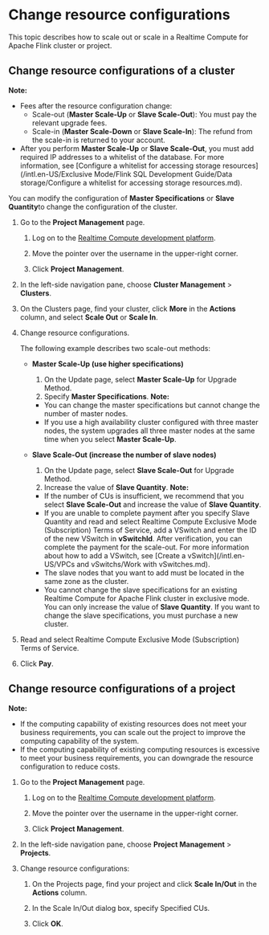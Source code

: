 # Change resource configurations

This topic describes how to scale out or scale in a Realtime Compute for Apache Flink cluster or project.

## Change resource configurations of a cluster

**Note:**

-   Fees after the resource configuration change:
    -   Scale-out \(**Master Scale-Up** or **Slave Scale-Out**\): You must pay the relevant upgrade fees.
    -   Scale-in \(**Master Scale-Down** or **Slave Scale-In**\): The refund from the scale-in is returned to your account.
-   After you perform **Master Scale-Up** or **Slave Scale-Out**, you must add required IP addresses to a whitelist of the database. For more information, see [Configure a whitelist for accessing storage resources](/intl.en-US/Exclusive Mode/Flink SQL Development Guide/Data storage/Configure a whitelist for accessing storage resources.md).

You can modify the configuration of **Master Specifications** or **Slave Quantity**to change the configuration of the cluster.

1.  Go to the **Project Management** page.

    1.  Log on to the [Realtime Compute development platform](https://stream-ap-southeast-3.console.aliyun.com).

    2.  Move the pointer over the username in the upper-right corner.

    3.  Click **Project Management**.

2.  In the left-side navigation pane, choose **Cluster Management** \> **Clusters**.

3.  On the Clusters page, find your cluster, click **More** in the **Actions** column, and select **Scale Out** or **Scale In**.

4.  Change resource configurations.

    The following example describes two scale-out methods:

    -   **Master Scale-Up \(use higher specifications\)**

        1.  On the Update page, select **Master Scale-Up** for Upgrade Method.
        2.  Specify **Master Specifications**.
        **Note:**

        -   You can change the master specifications but cannot change the number of master nodes.
        -   If you use a high availability cluster configured with three master nodes, the system upgrades all three master nodes at the same time when you select **Master Scale-Up**.
    -   **Slave Scale-Out \(increase the number of slave nodes\)**

        1.  On the Update page, select **Slave Scale-Out** for Upgrade Method.
        2.  Increase the value of **Slave Quantity**.
        **Note:**

        -   If the number of CUs is insufficient, we recommend that you select **Slave Scale-Out** and increase the value of **Slave Quantity**.
        -   If you are unable to complete payment after you specify Slave Quantity and read and select Realtime Compute Exclusive Mode \(Subscription\) Terms of Service, add a VSwitch and enter the ID of the new VSwitch in **vSwitchId**. After verification, you can complete the payment for the scale-out. For more information about how to add a VSwitch, see [Create a vSwitch](/intl.en-US/VPCs and vSwitchs/Work with vSwitches.md).
        -   The slave nodes that you want to add must be located in the same zone as the cluster.
        -   You cannot change the slave specifications for an existing Realtime Compute for Apache Flink cluster in exclusive mode. You can only increase the value of **Slave Quantity**. If you want to change the slave specifications, you must purchase a new cluster.
5.  Read and select Realtime Compute Exclusive Mode \(Subscription\) Terms of Service.

6.  Click **Pay**.


## Change resource configurations of a project

**Note:**

-   If the computing capability of existing resources does not meet your business requirements, you can scale out the project to improve the computing capability of the system.
-   If the computing capability of existing computing resources is excessive to meet your business requirements, you can downgrade the resource configuration to reduce costs.

1.  Go to the **Project Management** page.

    1.  Log on to the [Realtime Compute development platform](https://stream-ap-southeast-3.console.aliyun.com).

    2.  Move the pointer over the username in the upper-right corner.

    3.  Click **Project Management**.

2.  In the left-side navigation pane, choose **Project Management** \> **Projects**.

3.  Change resource configurations:

    1.  On the Projects page, find your project and click **Scale In/Out** in the **Actions** column.

    2.  In the Scale In/Out dialog box, specify Specified CUs.

    3.  Click **OK**.


